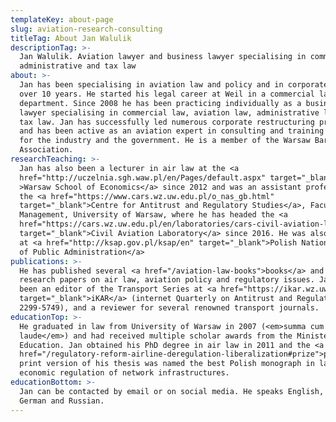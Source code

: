 ```yaml
---
templateKey: about-page
slug: aviation-research-consulting
titleTag: About Jan Walulik
descriptionTag: >-
  Jan Walulik. Aviation lawyer and business lawyer specialising in commercial,
  administrative and tax law
about: >-
  Jan has been specialising in aviation law and policy and in corporate law for
  over 10 years. He started his legal career at Weil in a commercial law
  department. Since 2008 he has been practicing individually as a business
  lawyer specialising in commercial law, aviation law, administrative law and
  tax law. Jan has successfully led numerous corporate restructuring projects,
  and has been active as an aviation expert in consulting and training projects
  for the industry and the government. He is a member of the Warsaw Bar
  Association.
researchTeaching: >-
  Jan has also been a lecturer in air law at the <a
  href="http://uczelnia.sgh.waw.pl/en/Pages/default.aspx" target="_blank"
  >Warsaw School of Economics</a> since 2012 and was an assistant professor at
  the <a href="https://www.cars.wz.uw.edu.pl/o_nas_gb.html"
  target="_blank">Centre for Antitrust and Regulatory Studies</a>, Faculty of
  Management, University of Warsaw, where he has headed the <a
  href="https://cars.wz.uw.edu.pl/en/laboratories/cars-civil-aviation-laboratory.html"
  target="_blank">Civil Aviation Laboratory</a> since 2016. He was also a tutor
  at <a href="http://ksap.gov.pl/ksap/en" target="_blank">Polish National School
  of Public Administration</a>
publications: >-
  He has published several <a href="/aviation-law-books">books</a> and numerous
  research papers on air law, aviation policy and regulatory issues. Jan has
  been an editor of the Transport Series at <a href="https://ikar.wz.uw.edu.pl/"
  target="_blank">iKAR</a> (internet Quarterly on Antitrust and Regulation, ISSN
  2299-5749), and a reviewer for several renowned transport journals.
educationTop: >-
  He graduated in law from University of Warsaw in 2007 (<em>summa cum
  laude</em>) and had received multiple scholar awards from the Minister of
  Education. Jan obtained his PhD degree in air law in 2011 and the <a
  href="/regulatory-reform-airline-deregulation-liberalization#prize">prizewinning</a>
  print version of his thesis was named the best Polish monograph in law and
  economic regulation of network infrastructures.
educationBottom: >-
  Jan can be contacted by email or on social media. He speaks English, Polish,
  German and Russian.
---
```


